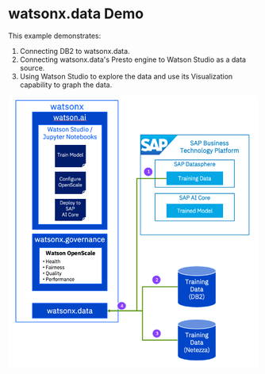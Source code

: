 # watsonx.data Demo

This example demonstrates:
1. Connecting DB2 to watsonx.data.
2. Connecting watsonx.data's Presto engine to Watson Studio as a data source.
3. Using Watson Studio to explore the data and use its Visualization capability to graph the data.


![data-figure](../images/watsonx-data-flow.png)





